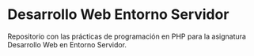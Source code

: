 # Desarrollo Web Entorno Servidor

Repositorio con las prácticas de programación en PHP para la asignatura Desarrollo Web en Entorno Servidor.
